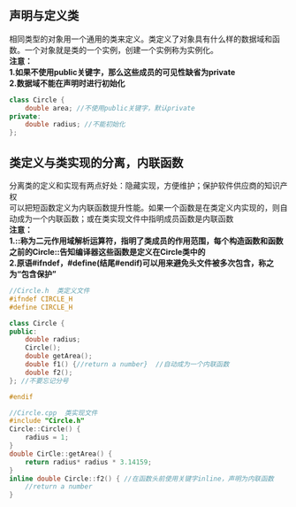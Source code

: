 

## 声明与定义类  
  
相同类型的对象用一个通用的类来定义。类定义了对象具有什么样的数据域和函数。一个对象就是类的一个实例，创建一个实例称为实例化。  
**注意：**  
**1.如果不使用public关键字，那么这些成员的可见性缺省为private**  
**2.数据域不能在声明时进行初始化**  
```c++
class Circle {
    double area; //不使用public关键字，默认private
private:
    double radius; //不能初始化
};
```
  
## 类定义与类实现的分离，内联函数  
  
分离类的定义和实现有两点好处：隐藏实现，方便维护；保护软件供应商的知识产权  
可以把短函数定义为内联函数提升性能。如果一个函数是在类定义内实现的，则自动成为一个内联函数；或在类实现文件中指明成员函数是内联函数   
**注意：**  
**1.::称为二元作用域解析运算符，指明了类成员的作用范围，每个构造函数和函数之前的Circle::告知编译器这些函数是定义在Circle类中的**  
**2.原语#ifndef，#define(结尾#endif)可以用来避免头文件被多次包含，称之为“包含保护”**  
```c++
//Circle.h  类定义文件
#ifndef CIRCLE_H
#define CIRCLE_H

class Circle {
public:
    double radius;
    Circle();
    double getArea();
    double f1() {//return a number}  //自动成为一个内联函数
    double f2();
}; //不要忘记分号

#endif

//Circle.cpp  类实现文件
#include "Circle.h"
Circle::Circle() {
    radius = 1;
}
double CirCle::getArea() {
    return radius* radius * 3.14159;
}
inline double Circle::f2() { //在函数头前使用关键字inline，声明为内联函数
    //return a number
} 
```

